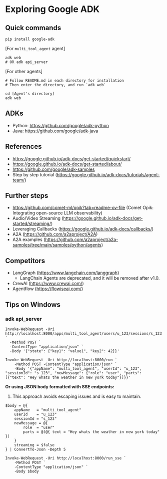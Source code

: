 # Exploring Google ADK

## Quick commands

```
pip install google-adk
```

[For `multi_tool_agent` agent]
```
adk web
# OR adk api_server
```

[For other agents]
```
# Follow README.md in each directory for installation
# Then enter the directory, and run `adk web`

cd [Agent's directory]
adk web
```

## ADKs
- Python: https://github.com/google/adk-python
- Java: https://github.com/google/adk-java

## References

- https://google.github.io/adk-docs/get-started/quickstart/
- https://google.github.io/adk-docs/get-started/about/
- https://github.com/google/adk-samples
- Step by step tutorial (https://google.github.io/adk-docs/tutorials/agent-team/)

## Further steps

- https://github.com/comet-ml/opik?tab=readme-ov-file (Comet Opik: Integrating open-source LLM observability)
- Audio/Video Streaming (https://google.github.io/adk-docs/get-started/streaming/)
- Leveraging Callbacks (https://google.github.io/adk-docs/callbacks/)
- A2A (https://github.com/a2aproject/A2A)
- A2A examples (https://github.com/a2aproject/a2a-samples/tree/main/samples/python/agents)

## Competitors
- LangGraph (https://www.langchain.com/langgraph)
    - LangChain Agents are deprecated, and it will be removed after v1.0.
- CrewAI (https://www.crewai.com/)
- Agentflow (https://flowiseai.com/)

## Tips on Windows

### adk api_server
```
Invoke-WebRequest -Uri http://localhost:8000/apps/multi_tool_agent/users/u_123/sessions/s_123 `
  -Method POST `
  -ContentType "application/json" `
  -Body '{"state": {"key1": "value1", "key2": 42}}'

Invoke-WebRequest -Uri http://localhost:8000/run `
	-Method POST -ContentType "application/json" `
	-Body '{"appName": "multi_tool_agent", "userId": "u_123", "sessionId": "s_123", "newMessage": {"role": "user", "parts": [{"text": "Hey whats the weather in new york today"}]}}'
```

**Or using JSON body formatted with SSE endpoints:**
1. This approach avoids escaping issues and is easy to maintain.

```
$body = @{
    appName   = "multi_tool_agent"
    userId    = "u_123"
    sessionId = "s_123"
    newMessage = @{
        role  = "user"
        parts = @(@{ text = "Hey whats the weather in new york today" })
    }
    streaming = $false
} | ConvertTo-Json -Depth 5

Invoke-WebRequest -Uri http://localhost:8000/run_sse `
    -Method POST `
    -ContentType "application/json" `
    -Body $body
```